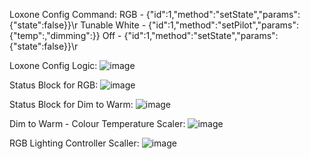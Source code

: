Loxone Config Command:
RGB - {"id":1,"method":"setState","params":{"state":false}}\r
Tunable White - {"id":1,"method":"setPilot","params":{"temp":<v2>,"dimming":<v1>}} 
Off - {"id":1,"method":"setState","params":{"state":false}}\r

Loxone Config Logic:
![image](https://github.com/user-attachments/assets/2fb29791-62ba-47b5-8512-fafe29b8c2dd)


Status Block for RGB:
![image](https://github.com/user-attachments/assets/4a39c55e-db48-40cb-8bf5-59a1676034ec)

Status Block for Dim to Warm:
![image](https://github.com/user-attachments/assets/98f15fe5-add3-483f-ab91-c00c872c772e)

Dim to Warm - Colour Temperature Scaler:
![image](https://github.com/user-attachments/assets/fa6e2564-d920-42f0-8a28-a1ffa2c34371)

RGB Lighting Controller Scaller:
![image](https://github.com/user-attachments/assets/cb314818-5fc9-4421-b1e6-8e3b5af0f529)
